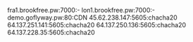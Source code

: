 fra1.brookfree.pw:7000:-
lon1.brookfree.pw:7000:-
demo.goflyway.pw:80:CDN
45.62.238.147:5605:chacha20
64.137.251.141:5605:chacha20
64.137.250.136:5605:chacha20
64.137.228.35:5605:chacha20
 
 
